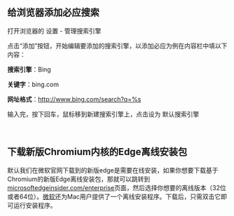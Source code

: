## 给浏览器添加必应搜索

打开浏览器的 设置 - 管理搜索引擎

点击“添加”按钮，开始编辑要添加的搜索引擎，以添加必应为例在内容栏中填以下内容：

**搜索引擎**：Bing

**关键字**：bing.com

**网址格式**：http://www.bing.com/search?q=%s

输入完，按下回车，鼠标移到新建搜索引擎上，点击设为 默认搜索引擎

​      

## 下载新版Chromium内核的Edge离线安装包

默认我们在微软官网下载到的新版edge是需要在线安装，如果你想要下载基于Chromium的新版Edge离线安装包，那就可以跳转到[microsoftedgeinsider.com/enterprise](http://microsoftedgeinsider.com/enterprise)页面，然后选择你想要的离线版本（32位或者64位）。[微软](https://microsoft.pvxt.net/zaPvW)还为Mac用户提供了一个离线安装程序。下载后，只需双击它即可运行安装程序。